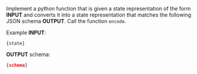 Implement a python function that is given a state representation of the form **INPUT** and converts it into a state representation that matches the following JSON schema **OUTPUT**. Call the function `encode`.

Example **INPUT**:
```
{state}
```

**OUTPUT** schema:
```json
{schema}
```
